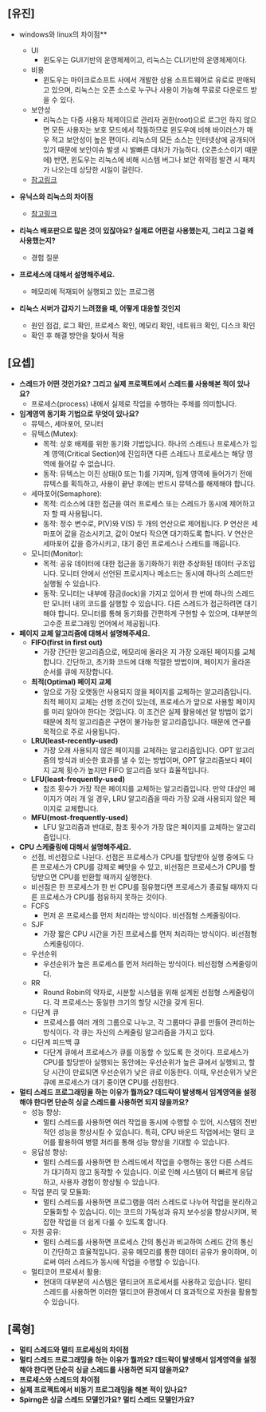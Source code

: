 ## [유진]
- windows와 linux의 차이점**
  - UI
    - 윈도우는 GUI기반의 운영체제이고, 리눅스는 CLI기반의 운영체제이다. 
  - 비용
    - 윈도우는 마이크로소프트 사에서 개발한 상용 소프트웨어로 유로로 판매되고 있으며,
      리눅스는 오픈 소스로 누구나 사용이 가능해 무료로 다운로드 받을 수 있다.
  - 보안성    
    - 리눅스는 다중 사용자 체제이므로 관리자 권한(root)으로 로그인 하지 않으면 모든 사용자는 보호 모드에서 작동하므로 윈도우에 비해 바이러스가 매우 적고 보안성이 높은 편이다.
리눅스의 모든 소스는 인터넷상에 공개되어 있기 때문에 보안이슈 발생 시 발빠른 대처가 가능하다. (오픈소스이기 때문에)
반면, 윈도우는 리눅스에 비해 시스템 버그나 보안 취약점 발견 시 패치가 나오는데 상당한 시일이 걸린다.
  - [참고링크](https://spidyweb.tistory.com/69)

- **유닉스와 리눅스의 차이점**
  - [참고링크](https://btcd.tistory.com/360)
- **리눅스 배포판으로 많은 것이 있잖아요? 실제로 어떤걸 사용했는지, 그리고 그걸 왜 사용했는지?**
  - 경험 질문
- **프로세스에 대해서 설명해주세요.**
  - 메모리에 적재되어 실행되고 있는 프로그램
- **리눅스 서버가 갑자기 느려졌을 때, 어떻게 대응할 것인지**
  - 원인 점검, 로그 확인, 프로세스 확인, 메모리 확인, 네트워크 확인, 디스크 확인
  - 확인 후 해결 방안을 찾아서 적용

## [요셉]
- **스레드가 어떤 것인가요? 그리고 실제 프로젝트에서 스레드를 사용해본 적이 있나요?**
  - 프로세스(process) 내에서 실제로 작업을 수행하는 주체를 의미합니다.
- **임계영역 동기화 기법으로 무엇이 있나요?**
    - 뮤텍스, 세마포어, 모니터
    - 뮤텍스(Mutex):
      - 목적: 상호 배제를 위한 동기화 기법입니다. 하나의 스레드나 프로세스가 임계 영역(Critical Section)에 진입하면 다른 스레드나 프로세스는 해당 영역에 들어갈 수 없습니다.
      - 동작: 뮤텍스는 이진 상태(0 또는 1)를 가지며, 임계 영역에 들어가기 전에 뮤텍스를 획득하고, 사용이 끝난 후에는 반드시 뮤텍스를 해제해야 합니다.
    - 세마포어(Semaphore):
      - 목적: 리소스에 대한 접근을 여러 프로세스 또는 스레드가 동시에 제어하고자 할 때 사용됩니다.
      - 동작: 정수 변수로, P(V)와 V(S) 두 개의 연산으로 제어됩니다. P 연산은 세마포어 값을 감소시키고, 값이 0보다 작으면 대기하도록 합니다. V 연산은 세마포어 값을 증가시키고, 대기 중인 프로세스나 스레드를 깨웁니다. 
    - 모니터(Monitor):
      - 목적: 공유 데이터에 대한 접근을 동기화하기 위한 추상화된 데이터 구조입니다. 모니터 안에서 선언된 프로시저나 메소드는 동시에 하나의 스레드만 실행될 수 있습니다.
      - 동작: 모니터는 내부에 잠금(lock)을 가지고 있어서 한 번에 하나의 스레드만 모니터 내의 코드를 실행할 수 있습니다. 다른 스레드가 접근하려면 대기해야 합니다. 모니터를 통해 동기화를 간편하게 구현할 수 있으며, 대부분의 고수준 프로그래밍 언어에서 제공됩니다.
- **페이지 교체 알고리즘에 대해서 설명해주세요.**
  - **FIFO(first in first out)**
    - 가장 간단한 알고리즘으로, 메모리에 올라온 지 가장 오래된 페이지를 교체합니다. 간단하고, 초기화 코드에 대해 적절한 방법이며, 페이지가 올라온 순서를 큐에 저장합니다.
  - **최적(Optimal) 페이지 교체**
      - 앞으로 가장 오랫동안 사용되지 않을 페이지를 교체하는 알고리즘입니다. 최적 페이지 교체는 선행 조건이 있는데, 프로세스가 앞으로 사용할 페이지를 미리 알아야 한다는 것입니다. 이 조건은 실제 활용에선 알 방법이 없기 때문에 최적 알고리즘은 구현이 불가능한 알고리즘입니다. 때문에 연구를 목적으로 주로 사용됩니다.
  - **LRU(least-recently-used)**
      - 가장 오래 사용되지 않은 페이지를 교체하는 알고리즘입니다. OPT 알고리즘의 방식과 비슷한 효과를 낼 수 있는 방법이며, OPT 알고리즘보다 페이지 교체 횟수가 높지만 FIFO 알고리즘 보다 효율적입니다.
  - **LFU(least-frequently-used)**
      - 참조 횟수가 가장 작은 페이지를 교체하는 알고리즘입니다. 만약 대상인 페이지가 여러 개 일 경우, LRU 알고리즘을 따라 가장 오래 사용되지 않은 페이지로 교체합니다.
  - **MFU(most-frequently-used)**
      - LFU 알고리즘과 반대로, 참조 횟수가 가장 많은 페이지를 교체하는 알고리즘입니다.
- **CPU 스케줄링에 대해서 설명해주세요.**
  - 선점, 비선점으로 나뉜다. 선점은 프로세스가 CPU를 할당받아 실행 중에도 다른 프로세스가 CPU를 강제로 빼앗을 수 있고, 비선점은 프로세스가 CPU를 할당받으면 CPU를 반환할 때까지 실행한다.
  - 비선점은 한 프로세스가 한 번 CPU를 점유했다면 프로세스가 종료될 때까지 다른 프로세스가 CPU를 점유하지 못하는 것이다.
  - FCFS
    - 먼저 온 프로세스를 먼저 처리하는 방식이다. 비선점형 스케줄링이다.
  - SJF
    - 가장 짧은 CPU 시간을 가진 프로세스를 먼저 처리하는 방식이다. 비선점형 스케줄링이다.
  - 우선순위
    - 우선순위가 높은 프로세스를 먼저 처리하는 방식이다. 비선점형 스케줄링이다.
  - RR
    - Round Robin의 약자로, 시분할 시스템을 위해 설계된 선점형 스케줄링이다. 각 프로세스는 동일한 크기의 할당 시간을 갖게 된다.
  - 다단계 큐
    - 프로세스를 여러 개의 그룹으로 나누고, 각 그룹마다 큐를 만들어 관리하는 방식이다. 각 큐는 자신의 스케줄링 알고리즘을 가지고 있다.
  - 다단계 피드백 큐
    - 다단계 큐에서 프로세스가 큐를 이동할 수 있도록 한 것이다. 프로세스가 CPU를 할당받아 실행되는 동안에는 우선순위가 높은 큐에서 실행되고, 할당 시간이 만료되면 우선순위가 낮은 큐로 이동한다. 이때, 우선순위가 낮은 큐에 프로세스가 대기 중이면 CPU를 선점한다.
- **멀티 스레드 프로그래밍을 하는 이유가 뭘까요? 데드락이 발생해서 임계영역을 설정해야 한다면 단순히 싱글 스레드를 사용하면 되지 않을까요?**
  - 성능 향상:
    - 멀티 스레드를 사용하면 여러 작업을 동시에 수행할 수 있어, 시스템의 전반적인 성능을 향상시킬 수 있습니다. 특히, CPU 바운드 작업에서는 멀티 코어를 활용하여 병렬 처리를 통해 성능 향상을 기대할 수 있습니다.
  - 응답성 향상:
    - 멀티 스레드를 사용하면 한 스레드에서 작업을 수행하는 동안 다른 스레드가 대기하지 않고 동작할 수 있습니다. 이로 인해 시스템이 더 빠르게 응답하고, 사용자 경험이 향상될 수 있습니다.
  - 작업 분리 및 모듈화:
    - 멀티 스레드를 사용하면 프로그램을 여러 스레드로 나누어 작업을 분리하고 모듈화할 수 있습니다. 이는 코드의 가독성과 유지 보수성을 향상시키며, 복잡한 작업을 더 쉽게 다룰 수 있도록 합니다.
  - 자원 공유:
    - 멀티 스레드를 사용하면 프로세스 간의 통신과 비교하여 스레드 간의 통신이 간단하고 효율적입니다. 공유 메모리를 통한 데이터 공유가 용이하며, 이로써 여러 스레드가 동시에 작업을 수행할 수 있습니다.
  - 멀티코어 프로세서 활용:
    - 현대의 대부분의 시스템은 멀티코어 프로세서를 사용하고 있습니다. 멀티 스레드를 사용하면 이러한 멀티코어 환경에서 더 효과적으로 자원을 활용할 수 있습니다.


## [록형]
- **멀티 스레드와 멀티 프로세싱의 차이점**
- **멀티 스레드 프로그래밍을 하는 이유가 뭘까요? 데드락이 발생해서 임계영역을 설정해야 한다면 단순히 싱글 스레드를 사용하면 되지 않을까요?**
- **프로세스와 스레드의 차이점**
- **실제 프로젝트에서 비동기 프로그래밍을 해본 적이 있나요?**
- **Spirng은 싱글 스레드 모델인가요? 멀티 스레드 모델인가요?**